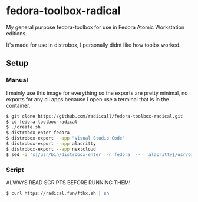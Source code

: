 # fedora-toolbox-radical
My general purpose fedora-toolbox for use in Fedora Atomic Workstation editions.

It's made for use in distrobox, I personally didnt like how toolbx worked.

## Setup

### Manual
I mainly use this image for everything so the exports are pretty minimal, 
no exports for any cli apps because I open use a terminal that is in the container.

```bash
$ git clone https://github.com/radiicall/fedora-toolbox-radical.git
$ cd fedora-toolbox-radical
$ ./create.sh
$ distrobox enter fedora
$ distrobox-export --app "Visual Studio Code"
$ distrobox-export --app alacritty
$ distrobox-export --app nextcloud
$ sed -i 's|/usr/bin/distrobox-enter  -n fedora  --   alacritty|/usr/bin/distrobox-enter  -n fedora  --   alacritty --command tmux|g' ~/.local/share/applications/fedora-Alacritty.desktop
```

### Script
ALWAYS READ SCRIPTS BEFORE RUNNING THEM!
```bash
$ curl https://radical.fun/ftbx.sh | sh
```